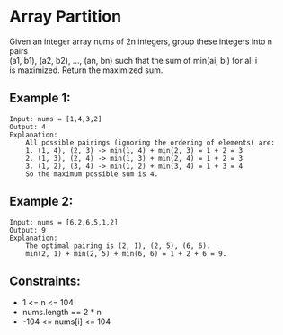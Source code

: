 # Array Partition

Given an integer array nums of 2n integers, group these integers into n pairs  
(a1, b1), (a2, b2), ..., (an, bn) such that the sum of min(ai, bi) for all i  
is maximized. Return the maximized sum.

 

## Example 1:

    Input: nums = [1,4,3,2]
    Output: 4
    Explanation: 
        All possible pairings (ignoring the ordering of elements) are:
        1. (1, 4), (2, 3) -> min(1, 4) + min(2, 3) = 1 + 2 = 3
        2. (1, 3), (2, 4) -> min(1, 3) + min(2, 4) = 1 + 2 = 3
        3. (1, 2), (3, 4) -> min(1, 2) + min(3, 4) = 1 + 3 = 4
        So the maximum possible sum is 4.

## Example 2:

    Input: nums = [6,2,6,5,1,2]
    Output: 9
    Explanation: 
        The optimal pairing is (2, 1), (2, 5), (6, 6). 
        min(2, 1) + min(2, 5) + min(6, 6) = 1 + 2 + 6 = 9.
    
    
    
## Constraints:

* 1 <= n <= 104
* nums.length == 2 * n
* -104 <= nums[i] <= 104

